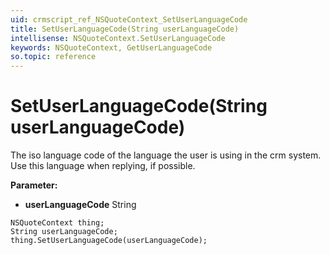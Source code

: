```yaml
---
uid: crmscript_ref_NSQuoteContext_SetUserLanguageCode
title: SetUserLanguageCode(String userLanguageCode)
intellisense: NSQuoteContext.SetUserLanguageCode
keywords: NSQuoteContext, GetUserLanguageCode
so.topic: reference
---
```


# SetUserLanguageCode(String userLanguageCode)

The iso language code of the language the user is using in the crm system. Use this language when replying, if possible.

**Parameter:** 
 - **userLanguageCode** String

```crmscript
NSQuoteContext thing;
String userLanguageCode;
thing.SetUserLanguageCode(userLanguageCode);
```

